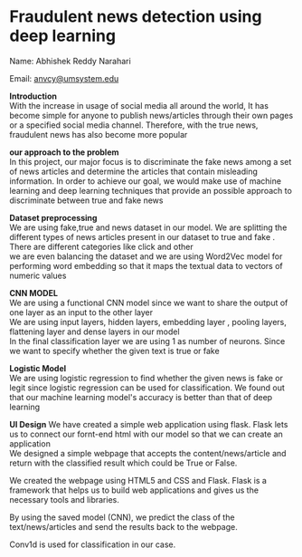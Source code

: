 

<html>
<head>
  <h1> Fraudulent news detection using deep learning</h1>
 </head>
 <body>
 <p>
Name: Abhishek Reddy Narahari</br> 

Email: anvcy@umsystem.edu</br>
<p> 
<b> Introduction</b></br>
With the increase in usage of social media all around the world, It has become simple for anyone to publish news/articles through their own pages or a specified social media channel. Therefore, with the true news, fraudulent news has also become more popular</br>
</p>
<p>
  <b> our approach to the problem</b></br>
  In this project, our major focus is to discriminate the fake news among a set of news articles and determine the articles that contain misleading information. In order to achieve our goal, we would make use of machine learning and deep learning techniques  that provide an possible approach to discriminate between true and fake news</br>
  </p>
  <p> <b>Dataset preprocessing</b></br>
We are using fake,true and news dataset in our model. We are splitting the different types of news articles present in our dataset to true and fake . There are different categories like click and other</br>
we are even balancing the dataset and we are using Word2Vec model for performing word embedding so that it maps the textual data to vectors of numeric values</br>
</p>
  
  <p> <b>CNN MODEL</b></br>
  We are using a functional CNN model since we want to share the output of one layer as an input to the other layer</br>
We are using input layers, hidden layers, embedding layer , pooling layers, flattening layer and dense layers in our model</br>
In the final classification layer we are using 1 as number of neurons. Since we want to specify whether the given text is true or fake</p>
<p> <b>Logistic Model</b></br>
 We are using logistic regression to find whether the given news is fake or legit since logistic regression can be used for classification. We found out that our machine learning model's accuracy is better than that of deep learning</br>
 </p>
 <p><b> UI Design</b>
  We have created a simple web  application using flask. Flask lets us to connect our fornt-end html with our model so that we can create an application</br>
  We designed a simple webpage that accepts the content/news/article and return with the classified result which could be True or False.</br>

We created the webpage using HTML5 and CSS and Flask. Flask is a framework that helps us to build web applications and gives us the necessary tools and libraries.</br>

By using the saved model (CNN), we predict the class of the text/news/articles and send the results back to the webpage.</br>

Conv1d is used for classification in our case.</br>
</p>
</body> 
</html>
